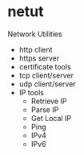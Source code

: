 # netut

Network Utilities

- http client
- https server
- certificate tools
- tcp client/server
- udp client/server
- IP tools
  - Retrieve IP
  - Parse IP
  - Get Local IP
  - Ping
  - IPv4
  - IPv6
